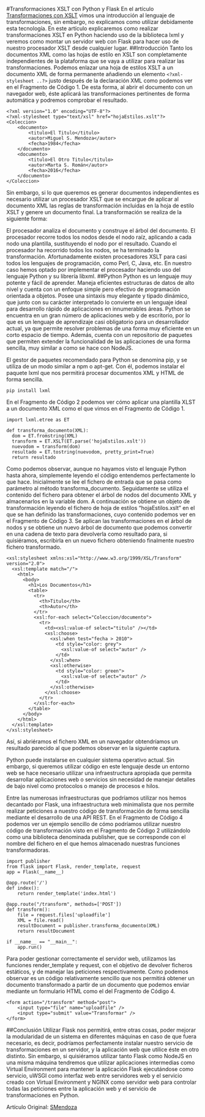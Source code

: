 #Transformaciones XSLT con Python y Flask
En el artículo [Transformaciones con XSLT](https://www.smendoza.net/transformaciones-con-xslt/) vimos una introducción al lenguaje de transformaciones, sin embargo, no explicamos como utilizar debidamente esta tecnología. En este artículo explicaremos como realizar transformaciones XSLT en Python haciendo uso de la biblioteca lxml y veremos como montar un servidor web con Flask para hacer uso de nuestro procesador XSLT desde cualquier lugar.
##Introducción
Tanto los documentos XML como las hojas de estilo en XSLT son completamente independientes de la plataforma que se vaya a utilizar para realizar las transformaciones. Podemos enlazar una hoja de estilos XSLT a un documento XML de forma permanente añadiendo un elemento `<?xml-stylesheet ..?>` justo después de la declaración XML como podemos ver en el Fragmento de Código 1. De esta forma, al abrir el documento con un navegador web, éste aplicará las transformaciones pertinentes de forma automática y podremos comprobar el resultado.

    <?xml version="1.0" encoding="UTF-8"?>
    <?xml-stylesheet type="text/xsl" href="hojaEstilos.xslt"?>
    <Coleccion>
    	<documento>
    		<titulo>El Titulo</titulo>
    		<autor>Miguel S. Mendoza</autor>
    		<fecha>1984</fecha>
    	</documento>
    	<documento>
    		<titulo>El Otro Titulo</titulo>
    		<autor>Marta S. Román</autor>
    		<fecha>2016</fecha>
    	</documento>
    </Coleccion>

Sin embargo, si lo que queremos es generar documentos independientes es necesario utilizar un procesador XSLT que se encargue de aplicar al documento XML las reglas de transformación incluidas en la hoja de estilo XSLT y genere un documento final. La transformación se realiza de la siguiente forma:

El procesador analiza el documento y construye el árbol del documento.
El procesador recorre todos los nodos desde el nodo raíz, aplicando a cada nodo una plantilla, sustituyendo el nodo por el resultado.
Cuando el procesador ha recorrido todos los nodos, se ha terminado la transformación.
Afortunadamente existen procesadores XSLT para casi todos los lenguajes de programación, como Perl, C, Java, etc. En nuestro caso hemos optado por implementar el procesador haciendo uso del lenguaje Python y su librería libxml.
##Python
Python es un lenguaje muy potente y fácil de aprender. Maneja eficientes estructuras de datos de alto nivel y cuenta con un enfoque simple pero efectivo de programación orientada a objetos. Posee una sintaxis muy elegante y tipado dinámico, que junto con su carácter interpretado lo convierte en un lenguaje ideal para desarrollo rápido de aplicaciones en innumerables áreas. Python se encuentra en un gran número de aplicaciones web y de escritorio, por lo que es un lenguaje de aprendizaje casi obligatorio para un desarrollador actual, ya que permite resolver problemas de una forma muy eficiente en un corto espacio de tiempo. Además, cuenta con un repositorio de paquetes que permiten extender la funcionalidad de las aplicaciones de una forma sencilla, muy similar a como se hace con NodeJS.

El gestor de paquetes recomendado para Python se denomina pip, y se utiliza de un modo similar a npm o apt-get. Con él, podemos instalar el paquete lxml que nos permitirá procesar documentos XML y HTML de forma sencilla.

    pip install lxml

En el Fragmento de Código 2 podemos ver cómo aplicar una plantilla XLST a un documento XML como el que vimos en el Fragmento de Código 1.

    import lxml.etree as ET
    
    def transforma_documento(XML):
      dom = ET.fromstring(XML)
      transform = ET.XSLT(ET.parse('hojaEstilos.xslt'))
      nuevodom = transform(dom)
      resultado = ET.tostring(nuevodom, pretty_print=True)
      return resultado

Como podemos observar, aunque no hayamos visto el lenguaje Python hasta ahora, simplemente leyendo el código entendemos perfectamente lo que hace. Inicialmente se lee el fichero de entrada que se pasa como parámetro al método transforma_documento. Seguidamente se utiliza el contenido del fichero para obtener el árbol de nodos del documento XML y almacenarlos en la variable dom. A continuación se obtiene un objeto de transformación leyendo el fichero de hoja de estilos “hojaEstilos.xslt” en el que se han definido las transformaciones, cuyo contenido podemos ver en el Fragmento de Código 3. Se aplican las transformaciones en el árbol de nodos y se obtiene un nuevo árbol de documento que podemos convertir en una cadena de texto para devolverla como resultado para, si quisiéramos, escribirla en un nuevo fichero obteniendo finalmente nuestro fichero transformado.

    <xsl:stylesheet xmlns:xsl="http://www.w3.org/1999/XSL/Transform" version="2.0">
      <xsl:template match="/">
        <html>
          <body>
            <h1>Los Documentos</h1>
            <table>
              <tr>
                <th>Titulo</th>
                <th>Autor</th>
              </tr>
              <xsl:for-each select="Coleccion/documento">
                <tr>
                  <td><xsl:value-of select="titulo" /></td>
                  <xsl:choose>
                    <xsl:when test="fecha > 2010">
                      <td style="color: grey">
                        <xsl:value-of select="autor" />
                      </td>
                    </xsl:when>
                    <xsl:otherwise>
                      <td style="color: green">
                        <xsl:value-of select="autor" />
                      </td>
                    </xsl:otherwise>
                  </xsl:choose>
                </tr>
              </xsl:for-each>
            </table>
          </body>
        </html>
      </xsl:template>
    </xsl:stylesheet>

Así, si abriéramos el fichero XML en un navegador obtendríamos un resultado parecido al que podemos observar en la siguiente captura.

Python puede instalarse en cualquier sistema operativo actual. Sin embargo, si queremos utilizar código en este lenguaje desde un entorno web se hace necesario utilizar una infraestructura apropiada que permita desarrollar aplicaciones web o servicios sin necesidad de manejar detalles de bajo nivel como protocolos o manejo de procesos e hilos.

Entre las numerosas infraestructuras que podríamos utilizar nos hemos decantado por Flask, una infraestructura web minimalista que nos permite realizar peticiones a nuestro código de transformación de forma sencilla mediante el desarrollo de una API REST. En el Fragmento de Código 4 podemos ver un ejemplo sencillo de cómo podríamos utilizar nuestro código de transformación visto en el Fragmento de Código 2 utilizándolo como una biblioteca denominada publisher, que se corresponde con el nombre del fichero en el que hemos almacenado nuestras funciones transformadoras.

    import publisher
    from flask import Flask, render_template, request
    app = Flask(__name__)
    
    @app.route('/')
    def index():
        return render_template('index.html')
    
    @app.route("/transform", methods=['POST'])
    def transform():
    	file = request.files['uploadfile']
    	XML = file.read()
    	resultDocument = publisher.transforma_documento(XML)
    	return resultDocument
    
    if __name__ == "__main__":
    	app.run()

Para poder gestionar correctamente el servidor web, utilizamos las funciones render_template y request, con el objetivo de devolver ficheros estáticos, y de manejar las peticiones respectivamente. Como podemos observar es un código relativamente sencillo que nos permitirá obtener un documento transformado a partir de un documento que podemos enviar mediante un formulario HTML como el del Fragmento de Código 4.

    <form action="/transform" method="post">
        <input type="file" name="uploadfile" />
        <input type="submit" value="Transformar" />
    </form>

##Conclusión
Utilizar Flask nos permitirá, entre otras cosas, poder mejorar la modularidad de un sistema en diferentes máquinas en caso de que fuera necesario, es decir, podríamos perfectamente instalar nuestro servicio de transformaciones en un servidor, y la aplicación web que utilice éste en otro distinto. Sin embargo, si quisiéramos utilizar tanto Flask como NodeJS en una misma máquina tendremos que utilizar aplicaciones intermedias como Virtual Environment  para mantener la aplicación Flask ejecutándose como servicio, uWSGI como interfaz web entre servidores web y el servicio creado con Virtual Environment y NGINX como servidor web para controlar todas las peticiones entre la aplicación web y el servicio de transformaciones en Python.

Artículo Original: [SMendoza](https://www.smendoza.net/xslt-python-lxml/)